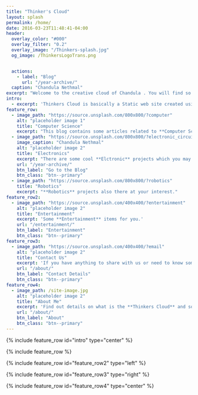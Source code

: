 ```yaml
---
title: "Thinker's Cloud"
layout: splash
permalink: /home/
date: 2016-03-23T11:48:41-04:00
header:
  overlay_color: "#000"
  overlay_filter: "0.2"
  overlay_image: "/Thinkers-splash.jpg"
  og_image: /ThinkersLogoTrans.png


  actions:
    - label: "Blog"
      url: "/year-archive/"
  caption: "Chandula Nethmal"
excerpt: "Welcome to the creative cloud of Chandula . You will find so many cool tech stuffs you may interested in."
intro: 
  - excerpt: 'Thinkers Cloud is basically a Static web site created using Jekyll Static site generating tools and hosted with Github. This web site based on a Blog related to Electronics, Internet of Things, Telecommunication, new technologies and many other cool stuffs related to science fields. You may find interesting projects which the author has done through his knowledge and experience in Robotics, PCB designing, Internet of Things, Embedded systems.'
feature_row:
  - image_path: "https://source.unsplash.com/800x800/?computer"
    alt: "placeholder image 1"
    title: "Computer Science"
    excerpt: "This blog contains some articles related to **Computer Science** projects."
  - image_path: "https://source.unsplash.com/800x800/?electronic_circuit"
    image_caption: "Chandula Nethmal"
    alt: "placeholder image 2"
    title: "Electronics"
    excerpt: "There are some cool **Elctronic** projects which you may interested in."
    url: "/year-archive/"
    btn_label: "Go to the Blog"
    btn_class: "btn--primary"
  - image_path: "https://source.unsplash.com/800x800/?robotics"
    title: "Robotics"
    excerpt: "**Robotics** projects also there at your interest."
feature_row2:
  - image_path: "https://source.unsplash.com/400x400/?entertainment"
    alt: "placeholder image 2"
    title: "Entertainment"
    excerpt: 'Some **Entertainment** items for you.'
    url: "/entertainment/"
    btn_label: "Entertainment"
    btn_class: "btn--primary"
feature_row3:
  - image_path: "https://source.unsplash.com/400x400/?email"
    alt: "placeholder image 2"
    title: "Contact Us"
    excerpt: 'If you have anything to share with us or need to know something related to the content, do not hesitate to contact us!'
    url: "/about/"
    btn_label: "Contact Details"
    btn_class: "btn--primary"
feature_row4:
  - image_path: /site-image.jpg
    alt: "placeholder image 2"
    title: "About Me"
    excerpt: 'Find out details on what is the **Thinkers Cloud** and some details about the author.'
    url: "/about/"
    btn_label: "About"
    btn_class: "btn--primary"
---
```


{% include feature_row id="intro" type="center" %}

{% include feature_row %}

{% include feature_row id="feature_row2" type="left" %}

{% include feature_row id="feature_row3" type="right" %}

{% include feature_row id="feature_row4" type="center" %}
